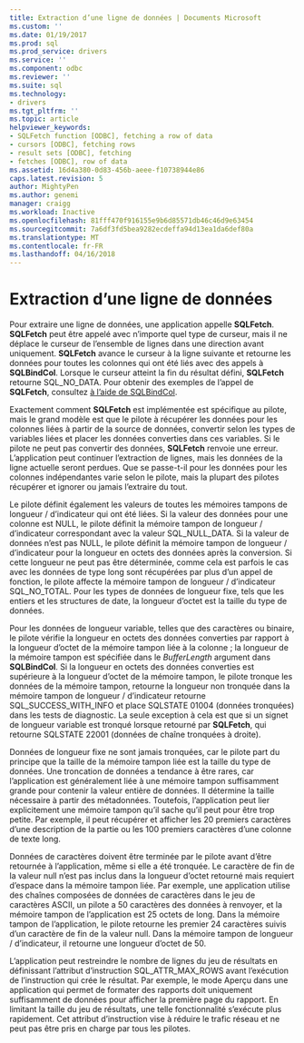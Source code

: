 ```yaml
---
title: Extraction d’une ligne de données | Documents Microsoft
ms.custom: ''
ms.date: 01/19/2017
ms.prod: sql
ms.prod_service: drivers
ms.service: ''
ms.component: odbc
ms.reviewer: ''
ms.suite: sql
ms.technology:
- drivers
ms.tgt_pltfrm: ''
ms.topic: article
helpviewer_keywords:
- SQLFetch function [ODBC], fetching a row of data
- cursors [ODBC], fetching rows
- result sets [ODBC], fetching
- fetches [ODBC], row of data
ms.assetid: 16d4a380-0d83-456b-aeee-f10738944e86
caps.latest.revision: 5
author: MightyPen
ms.author: genemi
manager: craigg
ms.workload: Inactive
ms.openlocfilehash: 81fff470f916155e9b6d85571db46c46d9e63454
ms.sourcegitcommit: 7a6df3fd5bea9282ecdeffa94d13ea1da6def80a
ms.translationtype: MT
ms.contentlocale: fr-FR
ms.lasthandoff: 04/16/2018
---
```

# <a name="fetching-a-row-of-data"></a>Extraction d’une ligne de données
Pour extraire une ligne de données, une application appelle **SQLFetch**. **SQLFetch** peut être appelé avec n’importe quel type de curseur, mais il ne déplace le curseur de l’ensemble de lignes dans une direction avant uniquement. **SQLFetch** avance le curseur à la ligne suivante et retourne les données pour toutes les colonnes qui ont été liés avec des appels à **SQLBindCol**. Lorsque le curseur atteint la fin du résultat défini, **SQLFetch** retourne SQL_NO_DATA. Pour obtenir des exemples de l’appel de **SQLFetch**, consultez [à l’aide de SQLBindCol](../../../odbc/reference/develop-app/using-sqlbindcol.md).  
  
 Exactement comment **SQLFetch** est implémentée est spécifique au pilote, mais le grand modèle est que le pilote à récupérer les données pour les colonnes liées à partir de la source de données, convertir selon les types de variables liées et placer les données converties dans ces variables. Si le pilote ne peut pas convertir des données, **SQLFetch** renvoie une erreur. L’application peut continuer l’extraction de lignes, mais les données de la ligne actuelle seront perdues. Que se passe-t-il pour les données pour les colonnes indépendantes varie selon le pilote, mais la plupart des pilotes récupérer et ignorer ou jamais l’extraire du tout.  
  
 Le pilote définit également les valeurs de toutes les mémoires tampons de longueur / d’indicateur qui ont été liées. Si la valeur des données pour une colonne est NULL, le pilote définit la mémoire tampon de longueur / d’indicateur correspondant avec la valeur SQL_NULL_DATA. Si la valeur de données n’est pas NULL, le pilote définit la mémoire tampon de longueur / d’indicateur pour la longueur en octets des données après la conversion. Si cette longueur ne peut pas être déterminée, comme cela est parfois le cas avec les données de type long sont récupérées par plus d’un appel de fonction, le pilote affecte la mémoire tampon de longueur / d’indicateur SQL_NO_TOTAL. Pour les types de données de longueur fixe, tels que les entiers et les structures de date, la longueur d’octet est la taille du type de données.  
  
 Pour les données de longueur variable, telles que des caractères ou binaire, le pilote vérifie la longueur en octets des données converties par rapport à la longueur d’octet de la mémoire tampon liée à la colonne ; la longueur de la mémoire tampon est spécifiée dans le *BufferLength* argument dans **SQLBindCol**. Si la longueur en octets des données converties est supérieure à la longueur d’octet de la mémoire tampon, le pilote tronque les données de la mémoire tampon, retourne la longueur non tronquée dans la mémoire tampon de longueur / d’indicateur retourne SQL_SUCCESS_WITH_INFO et place SQLSTATE 01004 (données tronquées) dans les tests de diagnostic. La seule exception à cela est que si un signet de longueur variable est tronqué lorsque retourné par **SQLFetch**, qui retourne SQLSTATE 22001 (données de chaîne tronquées à droite).  
  
 Données de longueur fixe ne sont jamais tronquées, car le pilote part du principe que la taille de la mémoire tampon liée est la taille du type de données. Une troncation de données a tendance à être rares, car l’application est généralement liée à une mémoire tampon suffisamment grande pour contenir la valeur entière de données. Il détermine la taille nécessaire à partir des métadonnées. Toutefois, l’application peut lier explicitement une mémoire tampon qu’il sache qu’il peut pour être trop petite. Par exemple, il peut récupérer et afficher les 20 premiers caractères d’une description de la partie ou les 100 premiers caractères d’une colonne de texte long.  
  
 Données de caractères doivent être terminée par le pilote avant d’être retournée à l’application, même si elle a été tronquée. Le caractère de fin de la valeur null n’est pas inclus dans la longueur d’octet retourné mais requiert d’espace dans la mémoire tampon liée. Par exemple, une application utilise des chaînes composées de données de caractères dans le jeu de caractères ASCII, un pilote a 50 caractères des données à renvoyer, et la mémoire tampon de l’application est 25 octets de long. Dans la mémoire tampon de l’application, le pilote retourne les premier 24 caractères suivis d’un caractère de fin de la valeur null. Dans la mémoire tampon de longueur / d’indicateur, il retourne une longueur d’octet de 50.  
  
 L’application peut restreindre le nombre de lignes du jeu de résultats en définissant l’attribut d’instruction SQL_ATTR_MAX_ROWS avant l’exécution de l’instruction qui crée le résultat. Par exemple, le mode Aperçu dans une application qui permet de formater des rapports doit uniquement suffisamment de données pour afficher la première page du rapport. En limitant la taille du jeu de résultats, une telle fonctionnalité s’exécute plus rapidement. Cet attribut d’instruction vise à réduire le trafic réseau et ne peut pas être pris en charge par tous les pilotes.
